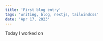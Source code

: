 ```yaml
---
title: 'First blog entry'
tags: 'writing, blog, nextjs, tailwindcss'
date: 'Apr 17, 2023'
---
```


Today I worked on
